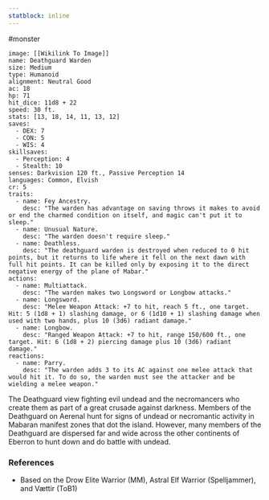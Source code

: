 ```yaml
---
statblock: inline
---
```

 #monster 

```statblock
image: [[Wikilink To Image]]
name: Deathguard Warden
size: Medium
type: Humanoid
alignment: Neutral Good
ac: 18
hp: 71
hit_dice: 11d8 + 22
speed: 30 ft.
stats: [13, 18, 14, 11, 13, 12]
saves:
  - DEX: 7
  - CON: 5
  - WIS: 4
skillsaves:
  - Perception: 4
  - Stealth: 10
senses: Darkvision 120 ft., Passive Perception 14
languages: Common, Elvish
cr: 5
traits:
  - name: Fey Ancestry.
    desc: "The warden has advantage on saving throws it makes to avoid or end the charmed condition on itself, and magic can't put it to sleep."
  - name: Unusual Nature.
    desc: "The warden doesn't require sleep."
  - name: Deathless.
    desc: "The deathguard warden is destroyed when reduced to 0 hit points, but it returns to life where it fell on the next dawn with full hit points. It can be killed only by exposing it to the direct negative energy of the plane of Mabar."
actions:
  - name: Multiattack.
    desc: "The warden makes two Longsword or Longbow attacks."
  - name: Longsword.
    desc: "Melee Weapon Attack: +7 to hit, reach 5 ft., one target. Hit: 5 (1d8 + 1) slashing damage, or 6 (1d10 + 1) slashing damage when used with two hands, plus 10 (3d6) radiant damage."
  - name: Longbow.
    desc: "Ranged Weapon Attack: +7 to hit, range 150/600 ft., one target. Hit: 6 (1d8 + 2) piercing damage plus 10 (3d6) radiant damage."
reactions:
  - name: Parry.
    desc: "The warden adds 3 to its AC against one melee attack that would hit it. To do so, the warden must see the attacker and be wielding a melee weapon."
```

The Deathguard view fighting evil undead and the necromancers who create them as part of a great crusade against darkness. Members of the Deathguard on Aerenal hunt for signs of undead or necromantic activity in Mabaran manifest zones that dot the island. However, many members of the Deathguard are dispersed far and wide across the other continents of Eberron to hunt down and do battle with undead. 

### References

* Based on the Drow Elite Warrior (MM), Astral Elf Warrior (Spelljammer), and Vættir (ToB1)

